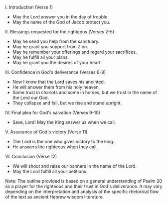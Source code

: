 I. Introduction (Verse 1)
- May the Lord answer you in the day of trouble.
- May the name of the God of Jacob protect you.

II. Blessings requested for the righteous (Verses 2-5)
- May he send you help from the sanctuary.
- May he grant you support from Zion.
- May he remember your offerings and regard your sacrifices.
- May he fulfill all your plans.
- May he grant you the desires of your heart.

III. Confidence in God's deliverance (Verses 6-8)
- Now I know that the Lord saves his anointed.
- He will answer them from his holy heaven.
- Some trust in chariots and some in horses, but we trust in the name of the Lord our God.
- They collapse and fall, but we rise and stand upright.

IV. Final plea for God's salvation (Verses 9-10)
- Save, Lord! May the King answer us when we call.

V. Assurance of God's victory (Verse 11)
- The Lord is the one who gives victory to the king.
- He answers the righteous when they call.

VI. Conclusion (Verse 12)
- We will shout and raise our banners in the name of the Lord.
- May the Lord fulfill all your petitions.

Note: The outline provided is based on a general understanding of Psalm 20 as a prayer for the righteous and their trust in God's deliverance. It may vary depending on the interpretation and analysis of the specific rhetorical flow of the text as ancient Hebrew wisdom literature.